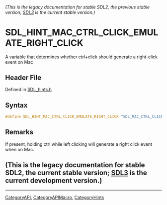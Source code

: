 ###### (This is the legacy documentation for stable SDL2, the previous stable version; [SDL3](https://wiki.libsdl.org/SDL3/) is the current stable version.)
# SDL_HINT_MAC_CTRL_CLICK_EMULATE_RIGHT_CLICK

A variable that determines whether ctrl+click should generate a right-click event on Mac

## Header File

Defined in [SDL_hints.h](https://github.com/libsdl-org/SDL/blob/SDL2/include/SDL_hints.h)

## Syntax

```c
#define SDL_HINT_MAC_CTRL_CLICK_EMULATE_RIGHT_CLICK "SDL_MAC_CTRL_CLICK_EMULATE_RIGHT_CLICK"
```

## Remarks

If present, holding ctrl while left clicking will generate a right click
event when on Mac.

## (This is the legacy documentation for stable SDL2, the current stable version; [SDL3](https://wiki.libsdl.org/SDL3/) is the current development version.)



----
[CategoryAPI](CategoryAPI), [CategoryAPIMacro](CategoryAPIMacro), [CategoryHints](CategoryHints)

